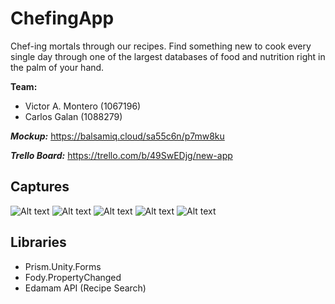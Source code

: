 # ChefingApp
Chef-ing mortals through our recipes. Find something new to cook every single day through one of the largest databases of food and nutrition right in the palm of your hand.

**Team:**
* Victor A. Montero (1067196)
* Carlos Galan (1088279)

**_Mockup:_** https://balsamiq.cloud/sa55c6n/p7mw8ku

**_Trello Board:_** https://trello.com/b/49SwEDjg/new-app

## Captures

![Alt text](Evidences/HomePage.png)
![Alt text](Evidences/DiscoveryPage.png)
![Alt text](Evidences/SearchPage.png)
![Alt text](Evidences/IngredientsPage.png)
![Alt text](Evidences/RecipesPage.png)

## Libraries

* Prism.Unity.Forms
* Fody.PropertyChanged
* Edamam API (Recipe Search)
